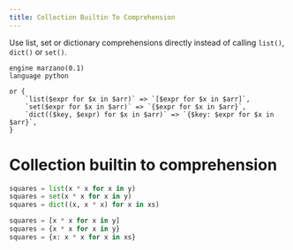 ```yaml
---
title: Collection Builtin To Comprehension
---
```


Use list, set or dictionary comprehensions directly instead of calling `list()`, `dict()` or `set()`.

```grit
engine marzano(0.1)
language python

or {
    `list($expr for $x in $arr)` => `[$expr for $x in $arr]`,
    `set($expr for $x in $arr)` => `{$expr for $x in $arr}`,
    `dict(($key, $expr) for $x in $arr)` => `{$key: $expr for $x in $arr}`,
}
```

# Collection builtin to comprehension

```python
squares = list(x * x for x in y)
squares = set(x * x for x in y)
squares = dict((x, x * x) for x in xs)
```

```python
squares = [x * x for x in y]
squares = {x * x for x in y}
squares = {x: x * x for x in xs}
```
